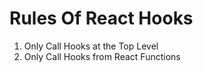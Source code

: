 # Rules Of React Hooks

1. Only Call Hooks at the Top Level
2. Only Call Hooks from React Functions
